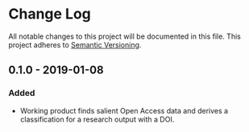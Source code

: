 # Change Log
All notable changes to this project will be documented in this file.
This project adheres to [Semantic Versioning](http://semver.org/).

## 0.1.0 - 2019-01-08
### Added
- Working product finds salient Open Access data and derives a classification for a research output with a DOI.

